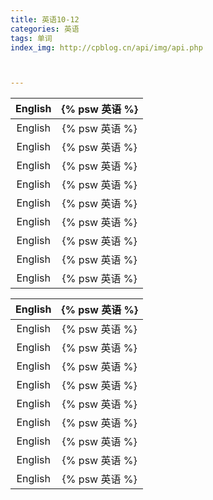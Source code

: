 ```yaml
---
title: 英语10-12
categories: 英语
tags: 单词
index_img: http://cpblog.cn/api/img/api.php



---
```


| English | {% psw 英语 %} |
| :-----: | :------------: |
| English | {% psw 英语 %} |
| English | {% psw 英语 %} |
| English | {% psw 英语 %} |
| English | {% psw 英语 %} |
| English | {% psw 英语 %} |
| English | {% psw 英语 %} |
| English | {% psw 英语 %} |
| English | {% psw 英语 %} |
| English | {% psw 英语 %} |

| English | {% psw 英语 %} |
| :-----: | :------------: |
| English | {% psw 英语 %} |
| English | {% psw 英语 %} |
| English | {% psw 英语 %} |
| English | {% psw 英语 %} |
| English | {% psw 英语 %} |
| English | {% psw 英语 %} |
| English | {% psw 英语 %} |
| English | {% psw 英语 %} |
| English | {% psw 英语 %} |

